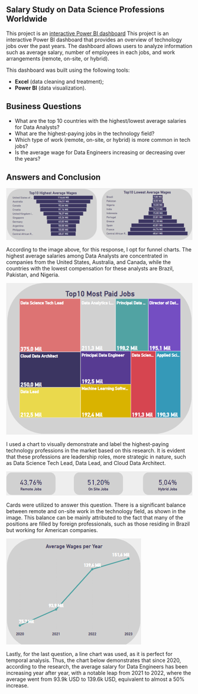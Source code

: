 ## Salary Study on Data Science Professions Worldwide
This project is an [interactive Power BI dashboard](https://app.powerbi.com/view?r=eyJrIjoiZDYwYjJhNWEtOWVmOC00MThmLTlhYmMtYzU1ZmJkODg0MzIyIiwidCI6Ijc3YjdkYTEzLTdiNTgtNGRkMi05MTI4LWEyNzhhMjc4MWRhMCJ9) This project is an interactive Power BI dashboard that provides an overview of technology jobs over the past years. The dashboard allows users to analyze information such as average salary, number of employees in each jobs, and work arrangements (remote, on-site, or hybrid).

This dashboard was built using the following tools:
- **Excel** (data cleaning and treatment);
- **Power BI** (data visualization).

## Business Questions
- What are the top 10 countries with the highest/lowest average salaries for Data Analysts?
- What are the highest-paying jobs in the technology field?
- Which type of work (remote, on-site, or hybrid) is more common in tech jobs?
- Is the average wage for Data Engineers increasing or decreasing over the years?

## Answers and Conclusion

![Top10Countries](highest_lowest_avg.png)

According to the image above, for this response, I opt for funnel charts. The highest average salaries among Data Analysts are concentrated in companies from the United States, Australia, and Canada, while the countries with the lowest compensation for these analysts are Brazil, Pakistan, and Nigeria.


![MostPaidJobs](most_paid_jobs.png)

I used a chart to visually demonstrate and label the highest-paying technology professions in the market based on this research. It is evident that these professions are leadership roles, more strategic in nature, such as Data Science Tech Lead, Data Lead, and Cloud Data Architect.


![TypeofWork](type_of_work.png)

Cards were utilized to answer this question. There is a significant balance between remote and on-site work in the technology field, as shown in the image. This balance can be mainly attributed to the fact that many of the positions are filled by foreign professionals, such as those residing in Brazil but working for American companies.


![DataEngineerYears](avg_sal_data_engineer_2.png)

Lastly, for the last question, a line chart was used, as it is perfect for temporal analysis. Thus, the chart below demonstrates that since 2020, according to the research, the average salary for Data Engineers has been increasing year after year, with a notable leap from 2021 to 2022, where the average went from 93.9k USD to 139.6k USD, equivalent to almost a 50% increase.
